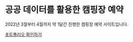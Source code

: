# 공공 데이터를 활용한 캠핑장 예약

2022년 3월부터 4월까지 약 1달간 진행한 캠핑장 예약 사이트입니다.

[포트폴리오 확인하기](https://github.com/uije91/campreserve/blob/master/%E1%84%8F%E1%85%A2%E1%86%B7%E1%84%91%E1%85%B5%E1%86%BC%E1%84%8C%E1%85%A1%E1%86%BC%20%E1%84%8B%E1%85%A8%E1%84%8B%E1%85%A3%E1%86%A8%20%E1%84%91%E1%85%A9%E1%84%90%E1%85%B3%E1%84%91%E1%85%A9%E1%86%AF%E1%84%85%E1%85%B5%E1%84%8B%E1%85%A9.pdf)
